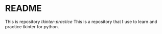 # README
This is repository *tkinter-practice*
This is a repository that I use to learn and practice tkinter for python. 